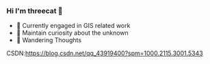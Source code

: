 ### Hi I'm threecat 👋

- 🌱 Currently engaged in GIS related work
- 🤔 Maintain curiosity about the unknown
- 🌆 Wandering Thoughts

CSDN:<https://blog.csdn.net/qq_43919400?spm=1000.2115.3001.5343>
